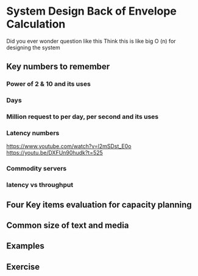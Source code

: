 # System Design Back of Envelope Calculation 


Did you ever wonder question like this 
Think this is like big O (n) for designing the system

## Key numbers to remember

### Power of 2 & 10 and its uses
### Days
### Million request to per day, per second and its uses 
### Latency numbers 
https://www.youtube.com/watch?v=l2mSDst_E0o
https://youtu.be/DXFUn90hudk?t=525

### Commodity servers 

### latency vs throughput  
                

## Four Key items evaluation for capacity planning 

## Common size of text and media

## Examples
## Exercise
